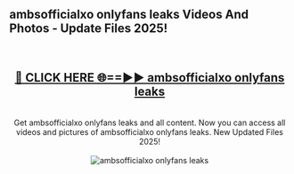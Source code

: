 <h2>ambsofficialxo onlyfans leaks Videos And Photos - Update Files 2025!</h2>
<br>
<div align="center">
<h2><a href="https://linkcuts.com/hfmhzwbr" rel="nofollow">🔴 CLICK HERE 🌐==►► ambsofficialxo onlyfans leaks</a></h2>
<br>
Get ambsofficialxo onlyfans leaks and all content. Now you can access all videos and pictures of ambsofficialxo onlyfans leaks. New Updated Files 2025!
<br>
<br>
<a href="https://linkcuts.com/hfmhzwbr" rel="nofollow" data-target="animated-image.originalLink"><img src="https://i.ibb.co.com/WyWwxjT/player-gif2.gif" alt="ambsofficialxo onlyfans leaks" style="max-width: 100%; display: inline-block;" data-target="animated-image.originalImage"></a>
</div>
<br>